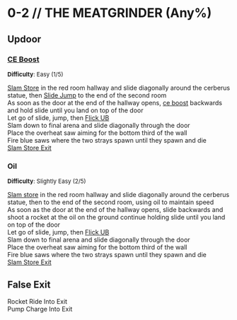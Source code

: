 # 0-2 // THE MEATGRINDER (Any%)


## Updoor

### [CE Boost](https://youtu.be/cPsmlkaGRFw)
<font size="2">
    <b>Difficulty</b>: Easy (1/5)
</font> <br/> 

[Slam Store](/speedrun-tech.md#slam-store) in the red room hallway and slide diagonally around the cerberus statue, then [Slide Jump](/speedrun-tech.md#slide-jump) to the end of the second room<br/>
As soon as the door at the end of the hallway opens, [ce boost](/speedrun-tech.md#ce-boost-core-eject-boost) backwards and hold slide until you land on top of the door<br/>
Let go of slide, jump, then [Flick UB](/speedrun-tech.md#flick-ub) <br/>
Slam down to final arena and slide diagonally through the door <br/>
Place the overheat saw aiming for the bottom third of the wall<br/>
Fire blue saws where the two strays spawn until they spawn and die<br/>
[Slam Store Exit](/speedrun-tech.md#flick-ub)<br/>

### Oil
<font size="2">
    <b>Difficulty</b>: Slightly Easy (2/5)
</font> <br/> 

[Slam store](/speedrun-tech.md#slam-store) in the red room hallway and slide diagonally around the cerberus statue, then to the end of the second room, using oil to maintain speed<br/>
As soon as the door at the end of the hallway opens, slide backwards and shoot a rocket at the oil on the ground continue holding slide until you land on top of the door<br/>
Let go of slide, jump, then [Flick UB](/speedrun-tech.md#flick-ub) <br/>
Slam down to final arena and slide diagonally through the door <br/>
Place the overheat saw aiming for the bottom third of the wall<br/>
Fire blue saws where the two strays spawn until they spawn and die<br/>
[Slam Store Exit](/speedrun-tech.md#flick-ub)


## False Exit
Rocket Ride Into Exit<br/>
Pump Charge Into Exit